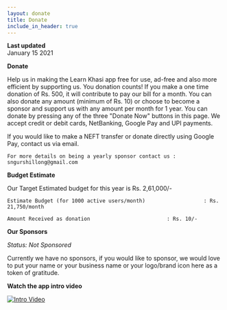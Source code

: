 ```yaml
---
layout: donate
title: Donate
include_in_header: true
---
```


**Last updated**  
January 15 2021

**Donate**

Help us in making the Learn Khasi app free for use, ad-free and also more efficient by supporting us.
You donation counts! If you make a one time donation of Rs. 500, it will contribute to pay our bill for a month.
You can also donate any amount (minimum of Rs. 10) or choose to become a sponsor and support us with any amount per month for 1 year.
You can donate by pressing any of the three "Donate Now" buttons in this page. We accept credit or debit cards, NetBanking, Google Pay and UPI payments.

If you would like to make a NEFT transfer or donate directly using Google Pay, contact us via email.

	For more details on being a yearly sponsor contact us : sngurshillong@gmail.com

**Budget Estimate**

Our Target Estimated budget for this year is Rs. 2,61,000/-

	Estimate Budget (for 1000 active users/month)					: Rs. 21,750/month

	Amount Received as donation							: Rs. 10/-


**Our Sponsors**

*Status: Not Sponsored*

Currently we have no sponsors, if you would like to sponsor, we would love to put your name or your business name or your logo/brand icon here as a token of gratitude.

**Watch the app intro video**

[![Intro Video](https://img.youtube.com/vi/EIHw6PtUmoI/0.jpg)](https://www.youtube.com/watch?v=EIHw6PtUmoI)




